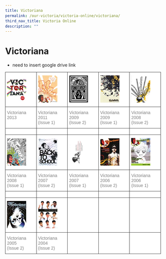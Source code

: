 ```yaml
---
title: Victoriana
permalink: /our-victoria/victoria-online/victoriana/
third_nav_title: Victoria Online
description: ""
---
```

# **Victoriana**

- need to insert google drive link 

<table style="border-collapse:collapse;border-spacing:0" class="tg"><thead><tr><th style="background-color:#FFF;border-color:#333333;border-style:solid;border-width:1px;color:#428BCA;font-family:Arial, sans-serif;font-size:14px;font-weight:bold;overflow:hidden;padding:10px 5px;text-align:left;vertical-align:middle;word-break:normal"><img src="/images/Victoriana_2013tn-1.jpg" alt="Victoriana_2013tn" width="62" height="88"></th><th style="background-color:#FFF;border-color:#333333;border-style:solid;border-width:1px;color:#428BCA;font-family:Arial, sans-serif;font-size:14px;font-weight:normal;overflow:hidden;padding:10px 5px;text-align:left;vertical-align:middle;word-break:normal"><img src="/images/VICTORIANA-2011-1-1.jpg" alt="Image" width="62" height="88"></th><th style="background-color:#FFF;border-color:#333333;border-style:solid;border-width:1px;color:#428BCA;font-family:Arial, sans-serif;font-size:14px;font-weight:normal;overflow:hidden;padding:10px 5px;text-align:left;vertical-align:middle;word-break:normal"><img src="/images/VICTORIANA-2009-2-1.jpg" alt="Image" width="62" height="88"></th><th style="background-color:#FFF;border-color:#333333;border-style:solid;border-width:1px;color:#428BCA;font-family:Arial, sans-serif;font-size:14px;font-weight:normal;overflow:hidden;padding:10px 5px;text-align:left;vertical-align:middle;word-break:normal"><img src="/images/Victoriana-2009-1-1.jpg" alt="Image" width="62" height="88"></th><th style="background-color:#FFF;border-color:#333333;border-style:solid;border-width:1px;color:#428BCA;font-family:Arial, sans-serif;font-size:14px;font-weight:normal;overflow:hidden;padding:10px 5px;text-align:left;vertical-align:middle;word-break:normal"><img src="/images/Victoriana-2008-2-1.jpg" alt="Image" width="62" height="88"></th></tr></thead><tbody><tr><td style="background-color:#FFF;border-color:#333333;border-style:solid;border-width:1px;color:#808080;font-family:Arial, sans-serif;font-size:14px;overflow:hidden;padding:10px 5px;text-align:left;vertical-align:top;word-break:normal">Victoriana 2013</td><td style="background-color:#FFF;border-color:#333333;border-style:solid;border-width:1px;color:#808080;font-family:Arial, sans-serif;font-size:14px;overflow:hidden;padding:10px 5px;text-align:left;vertical-align:top;word-break:normal">Victoriana 2011<br>(Issue 1)</td><td style="background-color:#FFF;border-color:#333333;border-style:solid;border-width:1px;color:#808080;font-family:Arial, sans-serif;font-size:14px;overflow:hidden;padding:10px 5px;text-align:left;vertical-align:top;word-break:normal">Victoriana 2009<br>(Issue 2)</td><td style="background-color:#FFF;border-color:#333333;border-style:solid;border-width:1px;color:#808080;font-family:Arial, sans-serif;font-size:14px;overflow:hidden;padding:10px 5px;text-align:left;vertical-align:top;word-break:normal">Victoriana 2009<br>(Issue 1)</td><td style="background-color:#FFF;border-color:#333333;border-style:solid;border-width:1px;color:#808080;font-family:Arial, sans-serif;font-size:14px;overflow:hidden;padding:10px 5px;text-align:left;vertical-align:top;word-break:normal">Victoriana 2008<br>(Issue 2)</td></tr><tr><td style="background-color:#FFF;border-color:#333333;border-style:solid;border-width:1px;color:#808080;font-family:Arial, sans-serif;font-size:14px;overflow:hidden;padding:10px 5px;text-align:left;vertical-align:top;word-break:normal"></td><td style="background-color:#FFF;border-color:#333333;border-style:solid;border-width:1px;color:#808080;font-family:Arial, sans-serif;font-size:14px;overflow:hidden;padding:10px 5px;text-align:left;vertical-align:top;word-break:normal"></td><td style="background-color:#FFF;border-color:#333333;border-style:solid;border-width:1px;color:#808080;font-family:Arial, sans-serif;font-size:14px;overflow:hidden;padding:10px 5px;text-align:left;vertical-align:top;word-break:normal"></td><td style="background-color:#FFF;border-color:#333333;border-style:solid;border-width:1px;color:#808080;font-family:Arial, sans-serif;font-size:14px;overflow:hidden;padding:10px 5px;text-align:left;vertical-align:top;word-break:normal"></td><td style="background-color:#FFF;border-color:#333333;border-style:solid;border-width:1px;color:#808080;font-family:Arial, sans-serif;font-size:14px;overflow:hidden;padding:10px 5px;text-align:left;vertical-align:top;word-break:normal"></td></tr><tr><td style="background-color:#FFF;border-color:#333333;border-style:solid;border-width:1px;color:#428BCA;font-family:Arial, sans-serif;font-size:14px;overflow:hidden;padding:10px 5px;text-align:left;vertical-align:middle;word-break:normal"><img src="/images/Victoriana-2008-1-1.jpg" alt="Image" width="62" height="88"></td><td style="background-color:#FFF;border-color:#333333;border-style:solid;border-width:1px;color:#428BCA;font-family:Arial, sans-serif;font-size:14px;overflow:hidden;padding:10px 5px;text-align:left;vertical-align:middle;word-break:normal"><img src="/images/Victoriana-2007-2-1.jpg" alt="Image" width="62" height="88"></td><td style="background-color:#FFF;border-color:#333333;border-style:solid;border-width:1px;color:#428BCA;font-family:Arial, sans-serif;font-size:14px;overflow:hidden;padding:10px 5px;text-align:left;vertical-align:middle;word-break:normal"><img src="/images/Victoriana-2007-1-1.jpg" alt="Image" width="62" height="88"></td><td style="background-color:#FFF;border-color:#333333;border-style:solid;border-width:1px;color:#428BCA;font-family:Arial, sans-serif;font-size:14px;overflow:hidden;padding:10px 5px;text-align:left;vertical-align:middle;word-break:normal"><img src="/images/Victoriana-2006-2-1.jpg" alt="Image" width="62" height="88"></td><td style="background-color:#FFF;border-color:#333333;border-style:solid;border-width:1px;color:#428BCA;font-family:Arial, sans-serif;font-size:14px;overflow:hidden;padding:10px 5px;text-align:left;vertical-align:middle;word-break:normal"><img src="/images/Victoriana-2006-1-1.jpg" alt="Image" width="62" height="89"></td></tr><tr><td style="background-color:#FFF;border-color:#333333;border-style:solid;border-width:1px;color:#808080;font-family:Arial, sans-serif;font-size:14px;overflow:hidden;padding:10px 5px;text-align:left;vertical-align:top;word-break:normal">Victoriana 2008<br>(Issue 1)</td><td style="background-color:#FFF;border-color:#333333;border-style:solid;border-width:1px;color:#808080;font-family:Arial, sans-serif;font-size:14px;overflow:hidden;padding:10px 5px;text-align:left;vertical-align:top;word-break:normal">Victoriana 2007<br>(Issue 2)</td><td style="background-color:#FFF;border-color:#333333;border-style:solid;border-width:1px;color:#808080;font-family:Arial, sans-serif;font-size:14px;overflow:hidden;padding:10px 5px;text-align:left;vertical-align:top;word-break:normal">Victoriana 2007<br>(Issue 1)</td><td style="background-color:#FFF;border-color:#333333;border-style:solid;border-width:1px;color:#808080;font-family:Arial, sans-serif;font-size:14px;overflow:hidden;padding:10px 5px;text-align:left;vertical-align:top;word-break:normal">Victoriana 2006<br>(Issue 2)</td><td style="background-color:#FFF;border-color:#333333;border-style:solid;border-width:1px;color:#808080;font-family:Arial, sans-serif;font-size:14px;overflow:hidden;padding:10px 5px;text-align:left;vertical-align:top;word-break:normal">Victoriana 2006<br>(Issue 1)</td></tr><tr><td style="background-color:#FFF;border-color:#333333;border-style:solid;border-width:1px;color:#808080;font-family:Arial, sans-serif;font-size:14px;overflow:hidden;padding:10px 5px;text-align:left;vertical-align:top;word-break:normal"></td><td style="background-color:#FFF;border-color:#333333;border-style:solid;border-width:1px;color:#808080;font-family:Arial, sans-serif;font-size:14px;overflow:hidden;padding:10px 5px;text-align:left;vertical-align:top;word-break:normal"></td><td style="background-color:#FFF;border-color:#333333;border-style:solid;border-width:1px;color:#808080;font-family:Arial, sans-serif;font-size:14px;overflow:hidden;padding:10px 5px;text-align:left;vertical-align:top;word-break:normal"></td><td style="background-color:#FFF;border-color:#333333;border-style:solid;border-width:1px;color:#808080;font-family:Arial, sans-serif;font-size:14px;overflow:hidden;padding:10px 5px;text-align:left;vertical-align:top;word-break:normal"></td><td style="background-color:#FFF;border-color:#333333;border-style:solid;border-width:1px;color:#808080;font-family:Arial, sans-serif;font-size:14px;overflow:hidden;padding:10px 5px;text-align:left;vertical-align:top;word-break:normal"></td></tr><tr><td style="background-color:#FFF;border-color:#333333;border-style:solid;border-width:1px;color:#428BCA;font-family:Arial, sans-serif;font-size:14px;overflow:hidden;padding:10px 5px;text-align:left;vertical-align:middle;word-break:normal"><img src="/images/Victoriana-2005-2-1.jpg" alt="Image" width="62" height="88"></td><td style="background-color:#FFF;border-color:#333333;border-style:solid;border-width:1px;color:#428BCA;font-family:Arial, sans-serif;font-size:14px;overflow:hidden;padding:10px 5px;text-align:left;vertical-align:middle;word-break:normal"><img src="/images/Victoriana-2004-2-1.jpg" alt="Image" width="62" height="88"></td><td style="background-color:#FFF;border-color:#333333;border-style:solid;border-width:1px;color:#808080;font-family:Arial, sans-serif;font-size:14px;overflow:hidden;padding:10px 5px;text-align:left;vertical-align:top;word-break:normal"></td><td style="background-color:#FFF;border-color:#333333;border-style:solid;border-width:1px;color:#808080;font-family:Arial, sans-serif;font-size:14px;overflow:hidden;padding:10px 5px;text-align:left;vertical-align:top;word-break:normal"></td><td style="background-color:#FFF;border-color:#333333;border-style:solid;border-width:1px;color:#808080;font-family:Arial, sans-serif;font-size:14px;overflow:hidden;padding:10px 5px;text-align:left;vertical-align:top;word-break:normal"></td></tr><tr><td style="background-color:#FFF;border-color:#333333;border-style:solid;border-width:1px;color:#808080;font-family:Arial, sans-serif;font-size:14px;overflow:hidden;padding:10px 5px;text-align:left;vertical-align:top;word-break:normal">Victoriana 2005<br>(Issue 2)</td><td style="background-color:#FFF;border-color:#333333;border-style:solid;border-width:1px;color:#808080;font-family:Arial, sans-serif;font-size:14px;overflow:hidden;padding:10px 5px;text-align:left;vertical-align:top;word-break:normal">Victoriana 2004<br>(Issue 2)</td><td style="background-color:#FFF;border-color:#333333;border-style:solid;border-width:1px;color:#808080;font-family:Arial, sans-serif;font-size:14px;overflow:hidden;padding:10px 5px;text-align:left;vertical-align:top;word-break:normal"></td><td style="background-color:#FFF;border-color:#333333;border-style:solid;border-width:1px;color:#808080;font-family:Arial, sans-serif;font-size:14px;overflow:hidden;padding:10px 5px;text-align:left;vertical-align:top;word-break:normal"></td><td style="background-color:#ffffff;border-color:#333333;border-style:solid;border-width:1px;font-family:Arial, sans-serif;font-size:14px;overflow:hidden;padding:10px 5px;text-align:left;vertical-align:top;word-break:normal"></td></tr></tbody></table>